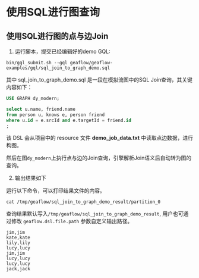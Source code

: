 # 使用SQL进行图查询

## 使用SQL进行图的点与边Join

1. 运行脚本，提交已经编辑好的demo GQL:

```shell
bin/gql_submit.sh --gql geaflow/geaflow-examples/gql/sql_join_to_graph_demo.sql
```

其中 sql_join_to_graph_demo.sql 是一段在模拟流图中的SQL Join查询，其关键内容如下：

```sql
USE GRAPH dy_modern;

select u.name, friend.name
from person u, knows e, person friend
where u.id = e.srcId and e.targetId = friend.id
;
```

该 DSL 会从项目中的 resource 文件 **demo_job_data.txt** 中读取点边数据，进行构图。

然后在图`dy_modern`上执行点与边的Join查询，引擎解析Join语义后自动转为图的查询。

2. 输出结果如下

运行以下命令，可以打印结果文件的内容。

```shell
cat /tmp/geaflow/sql_join_to_graph_demo_result/partition_0  
```

查询结果默认写入`/tmp/geaflow/sql_join_to_graph_demo_result`, 用户也可通过修改 `geaflow.dsl.file.path` 参数自定义输出路径。

```
jim,jim
kate,kate
lily,lily
lucy,lucy
jim,jim
lucy,lucy
lucy,lucy
jack,jack
```